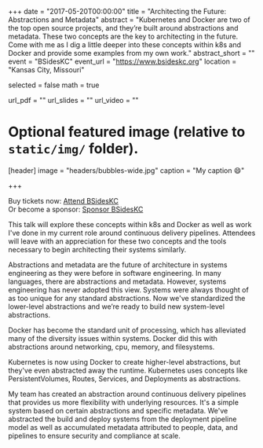 +++
date = "2017-05-20T00:00:00"
title = "Architecting the Future: Abstractions and Metadata"
abstract = "Kubernetes and Docker are two of the top open source projects, and they’re built around abstractions and metadata. These two concepts are the key to architecting in the future. Come with me as I dig a little deeper into these concepts within k8s and Docker and provide some examples from my own work."
abstract_short = ""
event = "BSidesKC"
event_url = "https://www.bsideskc.org"
location = "Kansas City, Missouri"

selected = false
math = true

url_pdf = ""
url_slides = ""
url_video = ""

# Optional featured image (relative to `static/img/` folder).
[header]
image = "headers/bubbles-wide.jpg"
caption = "My caption :smile:"

+++

Buy tickets now: [Attend BSidesKC](https://www.bsideskc.org/attendee/ "Attend BSidesKC")
<br />
Or become a sponsor: [Sponsor BSidesKC](https://drive.google.com/file/d/0B9HBYjWM2gT9MlAwSjZXS0RSamc/view "Sponsor BSidesKC")

This talk will explore these concepts within k8s and Docker as well as work I've done in my current role around continuous delivery pipelines. Attendees will leave with an appreciation for these two concepts and the tools necessary to begin architecting their systems similarly.

Abstractions and metadata are the future of architecture in systems engineering as they were before in software engineering. In many languages, there are abstractions and metadata. However, systems engineering has never adopted this view. Systems were always thought of as too unique for any standard abstractions. Now we've standardized the lower-level abstractions and we’re ready to build new system-level abstractions.

Docker has become the standard unit of processing, which has alleviated many of the diversity issues within systems. Docker did this with abstractions around networking, cpu, memory, and filesystems.

Kubernetes is now using Docker to create higher-level abstractions, but they've even abstracted away the runtime. Kubernetes uses concepts like PersistentVolumes, Routes, Services, and Deployments as abstractions.

My team has created an abstraction around continuous delivery pipelines that provides us more flexibility with underlying resources. It's a simple system based on certain abstractions and specific metadata. We've abstracted the build and deploy systems from the deployment pipeline model as well as accumulated metadata attributed to people, data, and pipelines to ensure security and compliance at scale.
